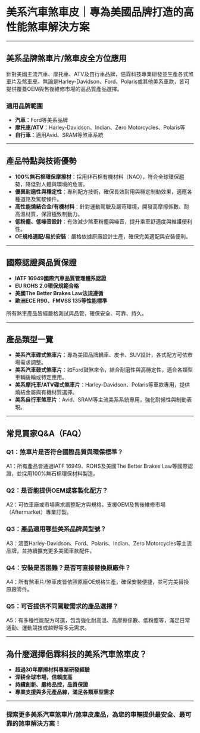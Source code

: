 # 美系汽車煞車皮｜專為美國品牌打造的高性能煞車解決方案

---

## 美系品牌煞車片/煞車皮全方位應用

針對美國主流汽車、摩托車、ATV及自行車品牌，俋霖科技專業研發並生產各式煞車片及煞車皮。無論是Harley-Davidson、Ford、Polaris或其他美系車款，皆可提供覆蓋OEM與售後維修市場的高品質產品選擇。

### 適用品牌範圍
- **汽車**：Ford等美系品牌
- **摩托車/ATV**：Harley-Davidson、Indian、Zero Motorcycles、Polaris等
- **自行車**：適用Avid、SRAM等煞車系統

---

## 產品特點與技術優勢

- **100%無石棉環保摩擦材**：採用非石棉有機材料（NAO），符合全球環保趨勢，降低對人體與環境的危害。
- **優異耐磨性與穩定性**：專利配方技術，確保長效耐用與穩定制動效果，適應各種道路及駕駛條件。
- **高性能燒結合金/有機材料**：針對運動駕駛及嚴苛環境，開發高摩擦係數、耐高溫材質，保證極致制動力。
- **低粉塵、低噪音設計**：有效減少煞車粉塵與噪音，提升乘車舒適度與維護便利性。
- **OE規格適配/易於安裝**：嚴格依據原廠設計生產，確保完美適配與安裝便利。

---

## 國際認證與品質保證

- **IATF 16949國際汽車品質管理體系認證**
- **EU ROHS 2.0環保規範合格**
- **美國The Better Brakes Law法規遵循**
- **歐洲ECE R90、FMVSS 135等性能標準**

所有煞車產品皆經嚴格測試與品管，確保安全、可靠、持久。

---

## 產品類型一覽

- **美系汽車碟式煞車片**：專為美國品牌轎車、皮卡、SUV設計，各式配方可依市場需求調整。
- **美系汽車鼓式煞車片**：如Ford鼓煞來令，結合耐磨性與高穩定性，適合各類型車輛後輪或特定應用。
- **美系摩托車/ATV碟式煞車片**：Harley-Davidson、Polaris等車款專用，提供燒結金屬與有機材質選擇。
- **美系自行車煞車片**：Avid、SRAM等主流美系系統專用，強化耐候性與制動表現。

---

## 常見買家Q&A（FAQ）

### Q1：煞車片是否符合國際品質與環保標準？
A1：所有產品皆通過IATF 16949、ROHS及美國The Better Brakes Law等國際認證，並採用100%無石棉環保材料製造。

### Q2：是否能提供OEM或客製化配方？
A2：可依車廠或市場需求調整配方與規格，支援OEM及售後維修市場（Aftermarket）專業訂製。

### Q3：產品適用哪些美系品牌與型號？
A3：涵蓋Harley-Davidson、Ford、Polaris、Indian、Zero Motorcycles等主流品牌，並持續擴充更多美國車款配件。

### Q4：安裝是否困難？是否可直接替換原廠件？
A4：所有煞車片/煞車皮皆依照原廠OE規格生產，確保安裝便捷，並可完美替換原廠零件。

### Q5：可否提供不同駕駛需求的產品選擇？
A5：有多種性能配方可選，包含強化耐高溫、高摩擦係數、低粉塵等，滿足日常通勤、運動競技或越野等多元需求。

---

## 為什麼選擇俋霖科技的美系汽車煞車皮？

- **超過30年摩擦材料專業研發經驗**
- **深耕全球市場，信賴度高**
- **持續創新、嚴格品控，品質保證**
- **專業支援與多元產品線，滿足各類車型需求**

---

### 探索更多美系汽車煞車片/煞車皮產品，為您的車輛提供最安全、最可靠的煞車解決方案！
